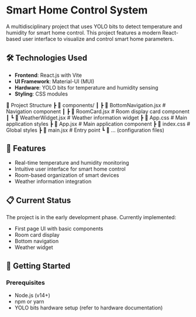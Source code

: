 # Smart Home Control System

A multidisciplinary project that uses YOLO bits to detect temperature and humidity for smart home control. This project features a modern React-based user interface to visualize and control smart home parameters.

## 🛠️ Technologies Used

- **Frontend**: React.js with Vite
- **UI Framework**: Material-UI (MUI)
- **Hardware**: YOLO bits for temperature and humidity sensing
- **Styling**: CSS modules

📂 Project Structure
 ┣ 📂 components/
 ┃ ┣ 📄 BottomNavigation.jsx  # Navigation component
 ┃ ┣ 📄 RoomCard.jsx  # Room display card component
 ┃ ┗ 📄 WeatherWidget.jsx  # Weather information widget
 ┣ 📄 App.css  # Main application styles
 ┣ 📄 App.jsx  # Main application component
 ┣ 📄 index.css  # Global styles
 ┣ 📄 main.jsx  # Entry point
 ┗ 📄 ... (configuration files)
## 🚀 Features

- Real-time temperature and humidity monitoring
- Intuitive user interface for smart home control
- Room-based organization of smart devices
- Weather information integration

## 📋 Current Status

The project is in the early development phase. Currently implemented:
- First page UI with basic components
- Room card display
- Bottom navigation
- Weather widget

## 🏁 Getting Started

### Prerequisites

- Node.js (v14+)
- npm or yarn
- YOLO bits hardware setup (refer to hardware documentation)


